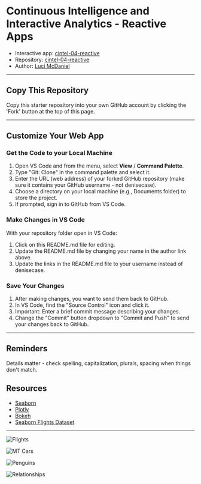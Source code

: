 # Continuous Intelligence and Interactive Analytics - Reactive Apps

- Interactive app: [cintel-04-reactive](https://lucimcdaniel.shinyapps.io/cintel-04-reactive/)
- Repository: [cintel-04-reactive](https://github.com/LuciMcD/cintel-04-reactive)
- Author: [Luci McDaniel](https://github.com/LuciMcD)

-----

## Copy This Repository

Copy this starter repository into your own GitHub account by clicking the 'Fork' button at the top of this page. 

-----

## Customize Your Web App

### Get the Code to your Local Machine
    
1. Open VS Code and from the menu, select **View** / **Command Palette**.
1. Type "Git: Clone" in the command palette and select it.
1. Enter the URL (web address) of your forked GitHub repository (make sure it contains your GitHub username - not denisecase).
1. Choose a directory on your local machine (e.g., Documents folder) to store the project.
1. If prompted, sign in to GitHub from VS Code.

### Make Changes in VS Code

With your repository folder open in VS Code:

1. Click on this README.md file for editing.
1. Update the README.md file by changing your name in the author link above.
1. Update the links in the README.md file to your username instead of denisecase.

### Save Your Changes

1. After making changes, you want to send them back to GitHub.
1. In VS Code, find the "Source Control" icon and click it.
1. Important: Enter a brief commit message describing your changes.
1. Change the "Commit" button dropdown to "Commit and Push" to send your changes back to GitHub.

-----

## Reminders

Details matter - check spelling, capitalization, plurals, spacing when things don't match.

## Resources

- [Seaborn](https://seaborn.pydata.org/)
- [Plotly](https://plotly.com/python/)
- [Bokeh](https://docs.bokeh.org/en/latest/index.html)
- [Seaborn Flights Dataset](https://seaborn.pydata.org/tutorial/data_structure.html)

-----

![Flights](./images/01-flights.PNG)

![MT Cars](./images/02-mtcars.PNG)

![Penguins](./images/03-penguins.PNG)

![Relationships](./images/04-relationships.PNG)
